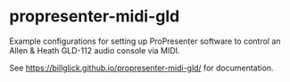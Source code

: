 # propresenter-midi-gld
Example configurations for setting up ProPresenter software to control an Allen &amp; Heath GLD-112 audio console via MIDI.

See https://billglick.github.io/propresenter-midi-gld/ for documentation.
